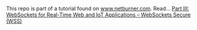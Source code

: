 This repo is part of a tutorial found on www.netburner.com. 
Read...
[Part III: WebSockets for Real-Time Web and IoT Applications – WebSockets Secure (WSS)](https://www.netburner.com/learn/part-iii-websockets-for-real-time-web-and-iot-applications-websockets-secure-wss/)
